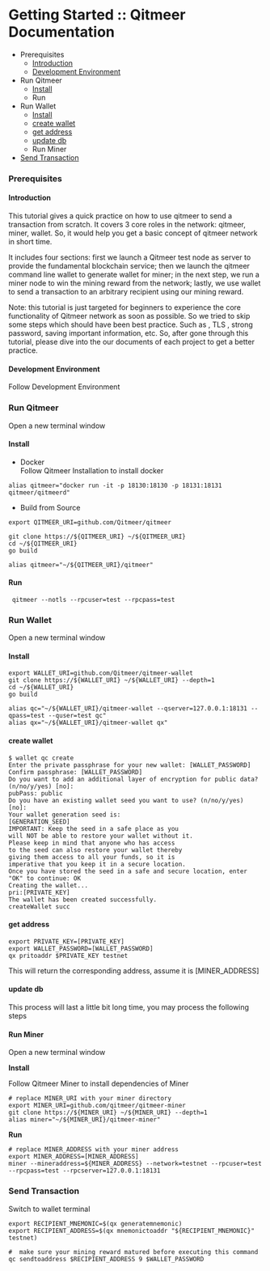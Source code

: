 # Getting Started :: Qitmeer Documentation

* Prerequisites
  * [Introduction](./)
  * [Development Environment](tutorials/development-environment-qitmeer-documentation.md)
* Run Qitmeer
  * [Install](tutorials/qitmeer-installation-qitmeer-documentation.md)
  * Run
* Run Wallet
  * [Install](tutorials/qitmeer-installation-qitmeer-documentation.md)
  * [create wallet](wallet-json-prc/ui-api/createwallet-qitmeer-documentation.md)
  * [get address](wallet-json-prc/wallet-api/getaddressesbyaccount-qitmeer-documentation.md)
  * [update db](wallet-json-prc/qitmeerd-api/update-qitmeer-documentation.md)
  * Run Miner
* [Send Transaction](commands-references/qitmeer-cli-qitmeer-documentation/blockchain/sendrawtransaction-qitmeer-documentation.md)

### Prerequisites <a href="#prerequisites" id="prerequisites"></a>

#### Introduction <a href="#introduction" id="introduction"></a>

This tutorial gives a quick practice on how to use qitmeer to send a transaction from scratch. It covers 3 core roles in the network: qitmeer, miner, wallet. So, it would help you get a basic concept of qitmeer network in short time.

It includes four sections: first we launch a Qitmeer test node as server to provide the fundamental blockchain service; then we launch the qitmeer command line wallet to generate wallet for miner; in the next step, we run a miner node to win the mining reward from the network; lastly, we use wallet to send a transaction to an arbitrary recipient using our mining reward.

Note: this tutorial is just targeted for beginners to experience the core functionality of Qitmeer network as soon as possible. So we tried to skip some steps which should have been best practice. Such as , TLS , strong password, saving important information, etc. So, after gone through this tutorial, please dive into the our documents of each project to get a better practice.

#### Development Environment <a href="#development-environment" id="development-environment"></a>

Follow Development Environment

### Run Qitmeer <a href="#run-qitmeer" id="run-qitmeer"></a>

Open a new terminal window

#### Install <a href="#install" id="install"></a>

* Docker\
  Follow Qitmeer Installation to install docker

```
alias qitmeer="docker run -it -p 18130:18130 -p 18131:18131 qitmeer/qitmeerd"  
```

* Build from Source

```
export QITMEER_URI=github.com/Qitmeer/qitmeer

git clone https://${QITMEER_URI} ~/${QITMEER_URI} 
cd ~/${QITMEER_URI} 
go build

alias qitmeer="~/${QITMEER_URI}/qitmeer"
```

#### Run <a href="#run" id="run"></a>

```
 qitmeer --notls --rpcuser=test --rpcpass=test
```

### Run Wallet <a href="#run-wallet" id="run-wallet"></a>

Open a new terminal window

#### Install <a href="#install-1" id="install-1"></a>

```
export WALLET_URI=github.com/Qitmeer/qitmeer-wallet
git clone https://${WALLET_URI} ~/${WALLET_URI} --depth=1
cd ~/${WALLET_URI}
go build

alias qc="~/${WALLET_URI}/qitmeer-wallet --qserver=127.0.0.1:18131 --qpass=test --quser=test qc"
alias qx="~/${WALLET_URI}/qitmeer-wallet qx"
```

#### create wallet <a href="#create-wallet" id="create-wallet"></a>

```
$ wallet qc create
Enter the private passphrase for your new wallet: [WALLET_PASSWORD]
Confirm passphrase: [WALLET_PASSWORD]
Do you want to add an additional layer of encryption for public data? (n/no/y/yes) [no]:
pubPass: public
Do you have an existing wallet seed you want to use? (n/no/y/yes) [no]:
Your wallet generation seed is:
[GENERATION_SEED]
IMPORTANT: Keep the seed in a safe place as you
will NOT be able to restore your wallet without it.
Please keep in mind that anyone who has access
to the seed can also restore your wallet thereby
giving them access to all your funds, so it is
imperative that you keep it in a secure location.
Once you have stored the seed in a safe and secure location, enter "OK" to continue: OK
Creating the wallet...
pri:[PRIVATE_KEY]
The wallet has been created successfully.
createWallet succ
```

#### get address <a href="#get-address" id="get-address"></a>

```
export PRIVATE_KEY=[PRIVATE_KEY]
export WALLET_PASSWORD=[WALLET_PASSWORD]
qx pritoaddr $PRIVATE_KEY testnet
```

This will return the corresponding address, assume it is \[MINER\_ADDRESS]

#### update db <a href="#update-db" id="update-db"></a>

This process will last a little bit long time, you may process the following steps

#### Run Miner <a href="#run-miner" id="run-miner"></a>

Open a new terminal window

**Install**

Follow Qitmeer Miner to install dependencies of Miner

```
# replace MINER_URI with your miner directory
export MINER_URI=github.com/qitmeer/qitmeer-miner
git clone https://${MINER_URI} ~/${MINER_URI} --depth=1
alias miner="~/${MINER_URI}/qitmeer-miner"
```

**Run**

```
# replace MINER_ADDRESS with your miner address
export MINER_ADDRESS=[MINER_ADDRESS]
miner --mineraddress=${MINER_ADDRESS} --network=testnet --rpcuser=test --rpcpass=test --rpcserver=127.0.0.1:18131
```

### Send Transaction <a href="#send-transaction" id="send-transaction"></a>

Switch to wallet terminal

```
export RECIPIENT_MNEMONIC=$(qx generatemnemonic)
export RECIPIENT_ADDRESS=$(qx mnemonictoaddr "${RECIPIENT_MNEMONIC}" testnet)

#  make sure your mining reward matured before executing this command
qc sendtoaddress $RECIPIENT_ADDRESS 9 $WALLET_PASSWORD

```
